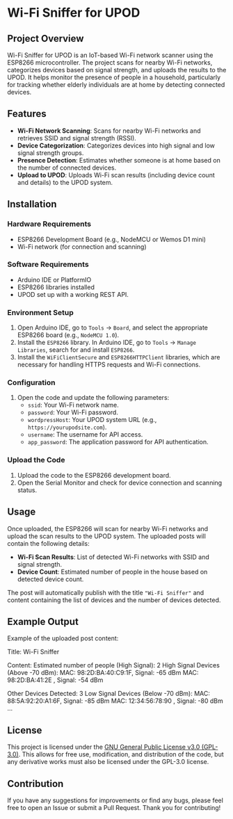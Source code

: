 # Wi-Fi Sniffer for UPOD

## Project Overview

Wi-Fi Sniffer for UPOD is an IoT-based Wi-Fi network scanner using the ESP8266 microcontroller. The project scans for nearby Wi-Fi networks, categorizes devices based on signal strength, and uploads the results to the UPOD. It helps monitor the presence of people in a household, particularly for tracking whether elderly individuals are at home by detecting connected devices.

## Features

- **Wi-Fi Network Scanning**: Scans for nearby Wi-Fi networks and retrieves SSID and signal strength (RSSI).
- **Device Categorization**: Categorizes devices into high signal and low signal strength groups.
- **Presence Detection**: Estimates whether someone is at home based on the number of connected devices.
- **Upload to UPOD**: Uploads Wi-Fi scan results (including device count and details) to the UPOD system.

## Installation

### Hardware Requirements

- ESP8266 Development Board (e.g., NodeMCU or Wemos D1 mini)
- Wi-Fi network (for connection and scanning)

### Software Requirements

- Arduino IDE or PlatformIO
- ESP8266 libraries installed
- UPOD set up with a working REST API.

### Environment Setup

1. Open Arduino IDE, go to `Tools` -> `Board`, and select the appropriate ESP8266 board (e.g., `NodeMCU 1.0`).
2. Install the `ESP8266` library. In Arduino IDE, go to `Tools` -> `Manage Libraries`, search for and install `ESP8266`.
3. Install the `WiFiClientSecure` and `ESP8266HTTPClient` libraries, which are necessary for handling HTTPS requests and Wi-Fi connections.

### Configuration

1. Open the code and update the following parameters:
   - `ssid`: Your Wi-Fi network name.
   - `password`: Your Wi-Fi password.
   - `wordpressHost`: Your UPOD system URL (e.g., `https://yourupodsite.com`).
   - `username`: The username for API access.
   - `app_password`: The application password for API authentication.

### Upload the Code

1. Upload the code to the ESP8266 development board.
2. Open the Serial Monitor and check for device connection and scanning status.

## Usage

Once uploaded, the ESP8266 will scan for nearby Wi-Fi networks and upload the scan results to the UPOD system. The uploaded posts will contain the following details:

- **Wi-Fi Scan Results**: List of detected Wi-Fi networks with SSID and signal strength.
- **Device Count**: Estimated number of people in the house based on detected device count.

The post will automatically publish with the title `"Wi-Fi Sniffer"` and content containing the list of devices and the number of devices detected.

## Example Output

Example of the uploaded post content:

Title: Wi-Fi Sniffer

Content: Estimated number of people (High Signal): 2 High Signal Devices (Above -70 dBm): MAC: 98:2D:BA:40:C9:1F, Signal: -65 dBm MAC: 98:2D:BA:41:2E
, Signal: -54 dBm

Other Devices Detected: 3 Low Signal Devices (Below -70 dBm): MAC: 88:5A:92:20:A1:6F, Signal: -85 dBm MAC: 12:34:56:78:90
, Signal: -80 dBm ...


## License

This project is licensed under the [GNU General Public License v3.0 (GPL-3.0)](https://opensource.org/licenses/GPL-3.0). This allows for free use, modification, and distribution of the code, but any derivative works must also be licensed under the GPL-3.0 license.

## Contribution

If you have any suggestions for improvements or find any bugs, please feel free to open an Issue or submit a Pull Request. Thank you for contributing!
